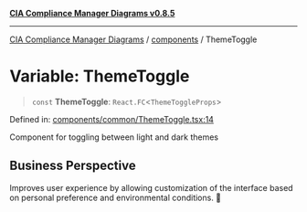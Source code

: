 [**CIA Compliance Manager Diagrams v0.8.5**](../../README.md)

***

[CIA Compliance Manager Diagrams](../../modules.md) / [components](../README.md) / ThemeToggle

# Variable: ThemeToggle

> `const` **ThemeToggle**: `React.FC`\<`ThemeToggleProps`\>

Defined in: [components/common/ThemeToggle.tsx:14](https://github.com/Hack23/cia-compliance-manager/blob/4f2006283e1cd56feb8daea1f810b2bc8c1b1d1b/src/components/common/ThemeToggle.tsx#L14)

Component for toggling between light and dark themes

## Business Perspective
Improves user experience by allowing customization of the interface
based on personal preference and environmental conditions. 🎨
